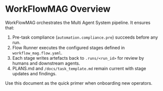 # WorkFlowMAG Overview

WorkFlowMAG orchestrates the Multi Agent System pipeline. It ensures that:

1. Pre-task compliance (`automation.compliance.pre`) succeeds before any run.
2. Flow Runner executes the configured stages defined in `workflow_mag.flow.yaml`.
3. Each stage writes artefacts back to `.runs/<run_id>` for review by humans and downstream agents.
4. PLANS.md and `/docs/task_template.md` remain current with stage updates and findings.

Use this document as the quick primer when onboarding new operators.
